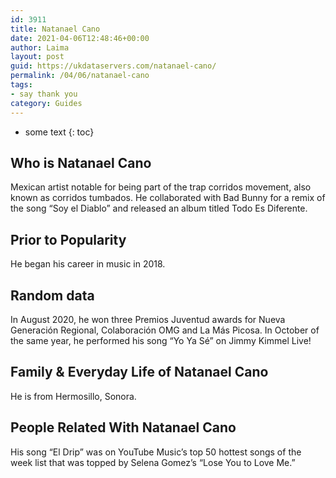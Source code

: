 ```yaml
---
id: 3911
title: Natanael Cano
date: 2021-04-06T12:48:46+00:00
author: Laima
layout: post
guid: https://ukdataservers.com/natanael-cano/
permalink: /04/06/natanael-cano
tags:
- say thank you
category: Guides
---
```


* some text
{: toc}


## Who is Natanael Cano
                  
                  
                  
Mexican artist notable for being part of the trap corridos movement, also known as corridos tumbados. He collaborated with Bad Bunny for a remix of the song &#8220;Soy el Diablo&#8221; and released an album titled Todo Es Diferente.
                  
              
            
              
            
                
                
                
## Prior to Popularity
                  
                  
                  
He began his career in music in 2018.
                  
              
            
              
            
                
                
                
## Random data
                  
                  
                  
In August 2020, he won three Premios Juventud awards for Nueva Generación Regional, Colaboración OMG and La Más Picosa. In October of the same year, he performed his song &#8220;Yo Ya Sé&#8221; on Jimmy Kimmel Live! 
                  
              
            
              
            
                
                
                
## Family & Everyday Life of Natanael Cano
                  
                  
                  
He is from Hermosillo, Sonora.
                  
              
            
              
            
                
                
                
## People Related With Natanael Cano
                  
                  
                  
His song &#8220;El Drip&#8221; was on YouTube Music&#8217;s top 50 hottest songs of the week list that was topped by Selena Gomez&#8217;s &#8220;Lose You to Love Me.&#8221;
                  
              
            
              
            
                
              
            
              
              
            
            
              
            
          
          
          